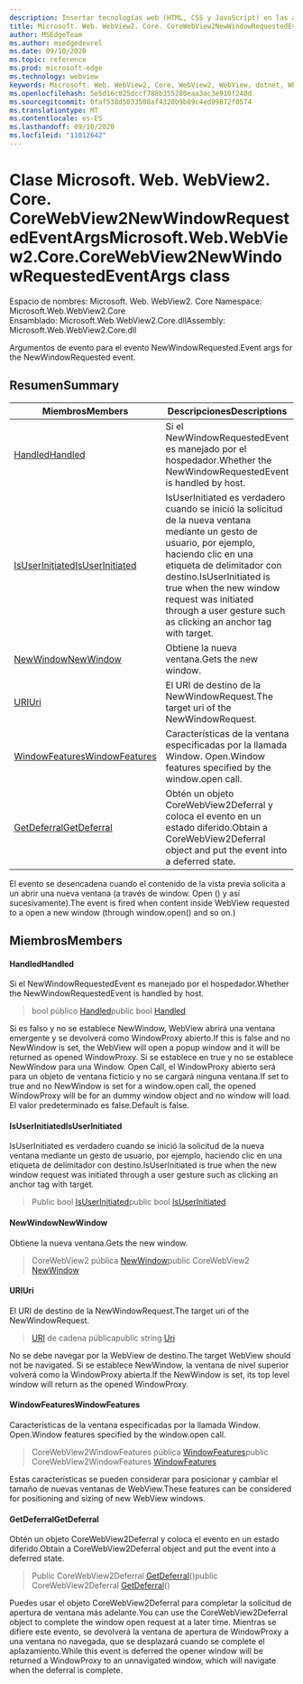 ```yaml
---
description: Insertar tecnologías web (HTML, CSS y JavaScript) en las aplicaciones nativas con el control Microsoft Edge WebView2
title: Microsoft. Web. WebView2. Core. CoreWebView2NewWindowRequestedEventArgs
author: MSEdgeTeam
ms.author: msedgedevrel
ms.date: 09/10/2020
ms.topic: reference
ms.prod: microsoft-edge
ms.technology: webview
keywords: Microsoft. Web. WebView2, Core, WebView2, WebView, dotnet, WPF, WinForms, App, Edge, CoreWebView2, CoreWebView2Controller, control de explorador, Edge HTML, Microsoft. Web. WebView2. Core. CoreWebView2NewWindowRequestedEventArgs
ms.openlocfilehash: 5e5d16c025dccf788b355280eaa3ac3e910f240d
ms.sourcegitcommit: 0faf538d5033508af4320b9b89c4ed99872f0574
ms.translationtype: MT
ms.contentlocale: es-ES
ms.lasthandoff: 09/10/2020
ms.locfileid: "11012642"
---
```

# <span data-ttu-id="559a1-104">Clase Microsoft. Web. WebView2. Core. CoreWebView2NewWindowRequestedEventArgs</span><span class="sxs-lookup"><span data-stu-id="559a1-104">Microsoft.Web.WebView2.Core.CoreWebView2NewWindowRequestedEventArgs class</span></span> 

<span data-ttu-id="559a1-105">Espacio de nombres: Microsoft. Web. WebView2. Core </span><span class="sxs-lookup"><span data-stu-id="559a1-105">Namespace: Microsoft.Web.WebView2.Core</span></span>\
<span data-ttu-id="559a1-106">Ensamblado: Microsoft.Web.WebView2.Core.dll</span><span class="sxs-lookup"><span data-stu-id="559a1-106">Assembly: Microsoft.Web.WebView2.Core.dll</span></span>

<span data-ttu-id="559a1-107">Argumentos de evento para el evento NewWindowRequested.</span><span class="sxs-lookup"><span data-stu-id="559a1-107">Event args for the NewWindowRequested event.</span></span>

## <span data-ttu-id="559a1-108">Resumen</span><span class="sxs-lookup"><span data-stu-id="559a1-108">Summary</span></span>

 <span data-ttu-id="559a1-109">Miembros</span><span class="sxs-lookup"><span data-stu-id="559a1-109">Members</span></span>                        | <span data-ttu-id="559a1-110">Descripciones</span><span class="sxs-lookup"><span data-stu-id="559a1-110">Descriptions</span></span>
--------------------------------|---------------------------------------------
[<span data-ttu-id="559a1-111">Handled</span><span class="sxs-lookup"><span data-stu-id="559a1-111">Handled</span></span>](#handled) | <span data-ttu-id="559a1-112">Si el NewWindowRequestedEvent es manejado por el hospedador.</span><span class="sxs-lookup"><span data-stu-id="559a1-112">Whether the NewWindowRequestedEvent is handled by host.</span></span>
[<span data-ttu-id="559a1-113">IsUserInitiated</span><span class="sxs-lookup"><span data-stu-id="559a1-113">IsUserInitiated</span></span>](#isuserinitiated) | <span data-ttu-id="559a1-114">IsUserInitiated es verdadero cuando se inició la solicitud de la nueva ventana mediante un gesto de usuario, por ejemplo, haciendo clic en una etiqueta de delimitador con destino.</span><span class="sxs-lookup"><span data-stu-id="559a1-114">IsUserInitiated is true when the new window request was initiated through a user gesture such as clicking an anchor tag with target.</span></span>
[<span data-ttu-id="559a1-115">NewWindow</span><span class="sxs-lookup"><span data-stu-id="559a1-115">NewWindow</span></span>](#newwindow) | <span data-ttu-id="559a1-116">Obtiene la nueva ventana.</span><span class="sxs-lookup"><span data-stu-id="559a1-116">Gets the new window.</span></span>
[<span data-ttu-id="559a1-117">URI</span><span class="sxs-lookup"><span data-stu-id="559a1-117">Uri</span></span>](#uri) | <span data-ttu-id="559a1-118">El URI de destino de la NewWindowRequest.</span><span class="sxs-lookup"><span data-stu-id="559a1-118">The target uri of the NewWindowRequest.</span></span>
[<span data-ttu-id="559a1-119">WindowFeatures</span><span class="sxs-lookup"><span data-stu-id="559a1-119">WindowFeatures</span></span>](#windowfeatures) | <span data-ttu-id="559a1-120">Características de la ventana especificadas por la llamada Window. Open.</span><span class="sxs-lookup"><span data-stu-id="559a1-120">Window features specified by the window.open call.</span></span>
[<span data-ttu-id="559a1-121">GetDeferral</span><span class="sxs-lookup"><span data-stu-id="559a1-121">GetDeferral</span></span>](#getdeferral) | <span data-ttu-id="559a1-122">Obtén un objeto CoreWebView2Deferral y coloca el evento en un estado diferido.</span><span class="sxs-lookup"><span data-stu-id="559a1-122">Obtain a CoreWebView2Deferral object and put the event into a deferred state.</span></span>

<span data-ttu-id="559a1-123">El evento se desencadena cuando el contenido de la vista previa solicita a un abrir una nueva ventana (a través de window. Open () y así sucesivamente).</span><span class="sxs-lookup"><span data-stu-id="559a1-123">The event is fired when content inside WebView requested to a open a new window (through window.open() and so on.)</span></span>

## <span data-ttu-id="559a1-124">Miembros</span><span class="sxs-lookup"><span data-stu-id="559a1-124">Members</span></span>

#### <span data-ttu-id="559a1-125">Handled</span><span class="sxs-lookup"><span data-stu-id="559a1-125">Handled</span></span> 

<span data-ttu-id="559a1-126">Si el NewWindowRequestedEvent es manejado por el hospedador.</span><span class="sxs-lookup"><span data-stu-id="559a1-126">Whether the NewWindowRequestedEvent is handled by host.</span></span>

> <span data-ttu-id="559a1-127">bool público [Handled](#handled)</span><span class="sxs-lookup"><span data-stu-id="559a1-127">public bool [Handled](#handled)</span></span>

<span data-ttu-id="559a1-128">Si es falso y no se establece NewWindow, WebView abrirá una ventana emergente y se devolverá como WindowProxy abierto.</span><span class="sxs-lookup"><span data-stu-id="559a1-128">If this is false and no NewWindow is set, the WebView will open a popup window and it will be returned as opened WindowProxy.</span></span> <span data-ttu-id="559a1-129">Si se establece en true y no se establece NewWindow para una Window. Open Call, el WindowProxy abierto será para un objeto de ventana ficticio y no se cargará ninguna ventana.</span><span class="sxs-lookup"><span data-stu-id="559a1-129">If set to true and no NewWindow is set for a window.open call, the opened WindowProxy will be for an dummy window object and no window will load.</span></span> <span data-ttu-id="559a1-130">El valor predeterminado es false.</span><span class="sxs-lookup"><span data-stu-id="559a1-130">Default is false.</span></span>

#### <span data-ttu-id="559a1-131">IsUserInitiated</span><span class="sxs-lookup"><span data-stu-id="559a1-131">IsUserInitiated</span></span> 

<span data-ttu-id="559a1-132">IsUserInitiated es verdadero cuando se inició la solicitud de la nueva ventana mediante un gesto de usuario, por ejemplo, haciendo clic en una etiqueta de delimitador con destino.</span><span class="sxs-lookup"><span data-stu-id="559a1-132">IsUserInitiated is true when the new window request was initiated through a user gesture such as clicking an anchor tag with target.</span></span>

> <span data-ttu-id="559a1-133">Public bool [IsUserInitiated](#isuserinitiated)</span><span class="sxs-lookup"><span data-stu-id="559a1-133">public bool [IsUserInitiated](#isuserinitiated)</span></span>

#### <span data-ttu-id="559a1-134">NewWindow</span><span class="sxs-lookup"><span data-stu-id="559a1-134">NewWindow</span></span> 

<span data-ttu-id="559a1-135">Obtiene la nueva ventana.</span><span class="sxs-lookup"><span data-stu-id="559a1-135">Gets the new window.</span></span>

> <span data-ttu-id="559a1-136">CoreWebView2 pública [NewWindow](#newwindow)</span><span class="sxs-lookup"><span data-stu-id="559a1-136">public CoreWebView2 [NewWindow](#newwindow)</span></span>

#### <span data-ttu-id="559a1-137">URI</span><span class="sxs-lookup"><span data-stu-id="559a1-137">Uri</span></span> 

<span data-ttu-id="559a1-138">El URI de destino de la NewWindowRequest.</span><span class="sxs-lookup"><span data-stu-id="559a1-138">The target uri of the NewWindowRequest.</span></span>

> <span data-ttu-id="559a1-139">[URI](#uri) de cadena pública</span><span class="sxs-lookup"><span data-stu-id="559a1-139">public string [Uri](#uri)</span></span>

<span data-ttu-id="559a1-140">No se debe navegar por la WebView de destino.</span><span class="sxs-lookup"><span data-stu-id="559a1-140">The target WebView should not be navigated.</span></span> <span data-ttu-id="559a1-141">Si se establece NewWindow, la ventana de nivel superior volverá como la WindowProxy abierta.</span><span class="sxs-lookup"><span data-stu-id="559a1-141">If the NewWindow is set, its top level window will return as the opened WindowProxy.</span></span>

#### <span data-ttu-id="559a1-142">WindowFeatures</span><span class="sxs-lookup"><span data-stu-id="559a1-142">WindowFeatures</span></span> 

<span data-ttu-id="559a1-143">Características de la ventana especificadas por la llamada Window. Open.</span><span class="sxs-lookup"><span data-stu-id="559a1-143">Window features specified by the window.open call.</span></span>

> <span data-ttu-id="559a1-144">CoreWebView2WindowFeatures pública [WindowFeatures](#windowfeatures)</span><span class="sxs-lookup"><span data-stu-id="559a1-144">public CoreWebView2WindowFeatures [WindowFeatures](#windowfeatures)</span></span>

<span data-ttu-id="559a1-145">Estas características se pueden considerar para posicionar y cambiar el tamaño de nuevas ventanas de WebView.</span><span class="sxs-lookup"><span data-stu-id="559a1-145">These features can be considered for positioning and sizing of new WebView windows.</span></span>

#### <span data-ttu-id="559a1-146">GetDeferral</span><span class="sxs-lookup"><span data-stu-id="559a1-146">GetDeferral</span></span> 

<span data-ttu-id="559a1-147">Obtén un objeto CoreWebView2Deferral y coloca el evento en un estado diferido.</span><span class="sxs-lookup"><span data-stu-id="559a1-147">Obtain a CoreWebView2Deferral object and put the event into a deferred state.</span></span>

> <span data-ttu-id="559a1-148">Public CoreWebView2Deferral [GetDeferral](#getdeferral)()</span><span class="sxs-lookup"><span data-stu-id="559a1-148">public CoreWebView2Deferral [GetDeferral](#getdeferral)()</span></span>

<span data-ttu-id="559a1-149">Puedes usar el objeto CoreWebView2Deferral para completar la solicitud de apertura de ventana más adelante.</span><span class="sxs-lookup"><span data-stu-id="559a1-149">You can use the CoreWebView2Deferral object to complete the window open request at a later time.</span></span> <span data-ttu-id="559a1-150">Mientras se difiere este evento, se devolverá la ventana de apertura de WindowProxy a una ventana no navegada, que se desplazará cuando se complete el aplazamiento.</span><span class="sxs-lookup"><span data-stu-id="559a1-150">While this event is deferred the opener window will be returned a WindowProxy to an unnavigated window, which will navigate when the deferral is complete.</span></span>

